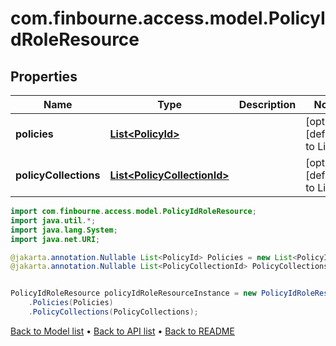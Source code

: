 # com.finbourne.access.model.PolicyIdRoleResource

## Properties

Name | Type | Description | Notes
------------ | ------------- | ------------- | -------------
**policies** | [**List&lt;PolicyId&gt;**](PolicyId.md) |  | [optional] [default to List<PolicyId>]
**policyCollections** | [**List&lt;PolicyCollectionId&gt;**](PolicyCollectionId.md) |  | [optional] [default to List<PolicyCollectionId>]

```java
import com.finbourne.access.model.PolicyIdRoleResource;
import java.util.*;
import java.lang.System;
import java.net.URI;

@jakarta.annotation.Nullable List<PolicyId> Policies = new List<PolicyId>();
@jakarta.annotation.Nullable List<PolicyCollectionId> PolicyCollections = new List<PolicyCollectionId>();


PolicyIdRoleResource policyIdRoleResourceInstance = new PolicyIdRoleResource()
    .Policies(Policies)
    .PolicyCollections(PolicyCollections);
```


[Back to Model list](../README.md#documentation-for-models) &#8226; [Back to API list](../README.md#documentation-for-api-endpoints) &#8226; [Back to README](../README.md)
